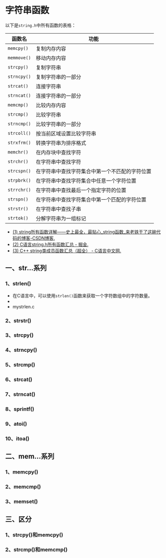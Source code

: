 # 字符串函数

以下是`string.h`中所有函数的表格：

| 函数名      | 功能                                           |
| ----------- | ---------------------------------------------- |
| `memcpy()`  | 复制内存内容                                   |
| `memmove()` | 移动内存内容                                   |
| `strcpy()`  | 复制字符串                                     |
| `strncpy()` | 复制字符串的一部分                             |
| `strcat()`  | 连接字符串                                     |
| `strncat()` | 连接字符串的一部分                             |
| `memcmp()`  | 比较内存内容                                   |
| `strcmp()`  | 比较字符串                                     |
| `strncmp()` | 比较字符串的一部分                             |
| `strcoll()` | 按当前区域设置比较字符串                       |
| `strxfrm()` | 转换字符串为排序格式                           |
| `memchr()`  | 在内存块中查找字符                             |
| `strchr()`  | 在字符串中查找字符                             |
| `strcspn()` | 在字符串中查找字符集合中第一个不匹配的字符位置 |
| `strpbrk()` | 在字符串中查找字符集合中任意一个字符位置       |
| `strrchr()` | 在字符串中查找最后一个指定字符的位置           |
| `strspn()`  | 在字符串中查找字符集合中第一个匹配的字符位置   |
| `strstr()`  | 在字符串中查找子串                             |
| `strtok()`  | 分解字符串为一组标记                           |

- [(1) string所有函数详解——史上最全，最贴心_string函数_来老铁干了这碗代码的博客-CSDN博客. ](https://blog.csdn.net/weixin_43899069/article/details/113035468)
- [(2) C语言string.h所有函数汇总 - 掘金.]( https://juejin.cn/post/7200377381613125669)
- [(3) C++ string类成员函数汇总（超全） - C语言中文网.](http://c.biancheng.net/view/1441.html)

## 一、str...系列

### 1、strlen()

- 在C语言中，可以使用`strlen()`函数来获取一个字符数组中的字符数量。
- 
- mystrlen.c

### 2、strstr()



### 3、strcpy()



### 4、strncpy()



### 5、strcmp()

### 6、strcat()

### 7、strncat()



### 8、sprintf()



### 9、atoi()



### 10、itoa()



## 二、mem...系列

### 1、memcpy()



### 2、memcmp()



### 3、memset()

## 三、区分

### 1、strcpy()和memcpy()



### 2、strcmp()和memcmp()



